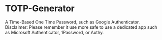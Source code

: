 # TOTP-Generator
A Time-Based One Time Password, such as Google Authenticator. Disclaimer: Please remember it use more safe to use a dedicated app such as Microsoft Authenticator, 1Password, or Authy.
